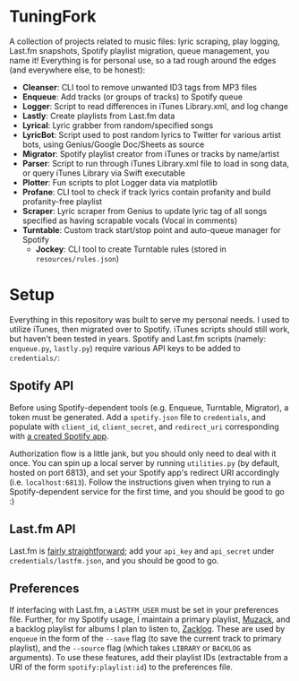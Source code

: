 # TuningFork

A collection of projects related to music files: lyric scraping, play logging, Last.fm snapshots, Spotify playlist migration, queue management, you name it! Everything is for personal use, so a tad rough around the edges (and everywhere else, to be honest):

- **Cleanser**: CLI tool to remove unwanted ID3 tags from MP3 files
- **Enqueue**: Add tracks (or groups of tracks) to Spotify queue
- **Logger**: Script to read differences in iTunes Library.xml, and log change
- **Lastly**: Create playlists from Last.fm data
- **Lyrical**: Lyric grabber from random/specified songs
- **LyricBot**: Script used to post random lyrics to Twitter for various artist bots, using Genius/Google Doc/Sheets as source
- **Migrator**: Spotify playlist creator from iTunes or tracks by name/artist
- **Parser**: Script to run through iTunes Library.xml file to load in song data, or query iTunes Library via Swift executable
- **Plotter**: Fun scripts to plot Logger data via matplotlib
- **Profane**: CLI tool to check if track lyrics contain profanity and build profanity-free playlist
- **Scraper**: Lyric scraper from Genius to update lyric tag of all songs specified as having scrapable vocals (Vocal in comments)
- **Turntable**: Custom track start/stop point and auto-queue manager for Spotify
    - **Jockey**: CLI tool to create Turntable rules (stored in `resources/rules.json`)

# Setup

Everything in this repository was built to serve my personal needs. I used to utilize iTunes, then migrated over to Spotify. iTunes scripts should still work, but haven't been tested in years. Spotify and Last.fm scripts (namely: `enqueue.py`, `lastly.py`) require various API keys to be added to `credentials/`:

## Spotify API

Before using Spotify-dependent tools (e.g. Enqueue, Turntable, Migrator), a token must be generated. Add a `spotify.json` file to `credentials`, and populate with `client_id`, `client_secret`, and `redirect_uri` corresponding with [a created Spotify app](https://developer.spotify.com/dashboard/). 

Authorization flow is a little jank, but you should only need to deal with it once. You can spin up a local server by running `utilities.py` (by default, hosted on port 6813), and set your Spotify app's redirect URI accordingly (i.e. `localhost:6813`). Follow the instructions given when trying to run a Spotify-dependent service for the first time, and you should be good to go :)

## Last.fm API

Last.fm is [fairly straightforward](https://www.last.fm/api/account/create); add your `api_key` and `api_secret` under `credentials/lastfm.json`, and you should be good to go.

## Preferences

If interfacing with Last.fm, a `LASTFM_USER` must be set in your preferences file. Further, for my Spotify usage, I maintain a primary playlist, [Muzack](https://open.spotify.com/playlist/2bQJC2lUa4pXkAt2qQejlx?si=d8f644fb726249ba), and a backlog playlist for albums I plan to listen to, [Zacklog](https://open.spotify.com/playlist/79mpaUsn0LPGUyCkBRnSgZ?si=7d8c16c7b73045d4). These are used by `enqueue` in the form of the `--save` flag (to save the current track to primary playlist), and the `--source` flag (which takes `LIBRARY` or `BACKLOG` as arguments). To use these features, add their playlist IDs (extractable from a URI of the form `spotify:playlist:id`) to the preferences file.
